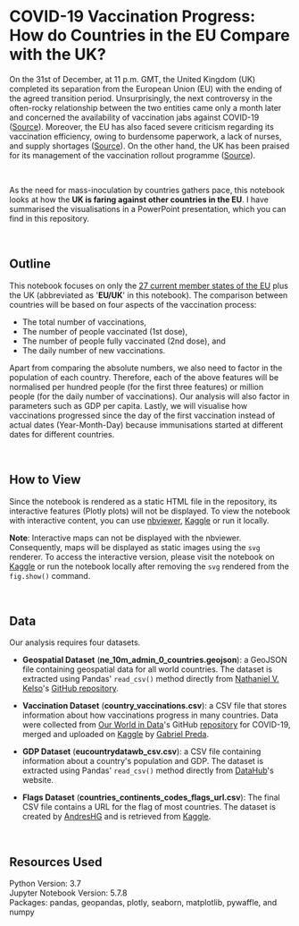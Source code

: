 # COVID-19 Vaccination Progress: How do Countries in the EU Compare with the UK?

On the 31st of December, at 11 p.m. GMT, the United Kingdom (UK) completed its separation from the European Union (EU) with the ending of the agreed transition period. Unsurprisingly, the next controversy in the often-rocky relationship between the two entities came only a month later and concerned the availability of vaccination jabs against COVID-19 ([Source](https://news.sky.com/story/covid-19-how-does-the-uk-compare-in-europes-race-for-vaccines-amid-shortage-warning-12199325)). Moreover, the EU has also faced severe criticism regarding its vaccination efficiency, owing to burdensome paperwork, a lack of nurses, and supply shortages
([Source](https://www.nytimes.com/2021/01/05/world/europe/europe-covid-vaccinations.html)). On the other hand, the UK has been praised for its management of the vaccination rollout programme ([Source](https://uk.news.yahoo.com/german-newspaper-bild-we-envy-you-british-covid-vaccine-rollout-104131274.html)).

<br>

As the need for mass-inoculation by countries gathers pace, this notebook looks at how the **UK is faring against other countries in the EU**. I have summarised the visualisations in a PowerPoint presentation, which you can find in this repository.

<br>

## Outline

This notebook focuses on only the [27 current member states of the EU](https://en.wikipedia.org/wiki/Member_state_of_the_European_Union) plus the UK (abbreviated as '**EU/UK**' in this notebook). The comparison between countries will be based on four aspects of the vaccination process:

- The total number of vaccinations,
- The number of people vaccinated (1st dose),
- The number of people fully vaccinated (2nd dose), and
- The daily number of new vaccinations.

Apart from comparing the absolute numbers, we also need to factor in the population of each country. Therefore, each of the above features will be normalised per hundred people (for the first three features) or million people (for the daily number of vaccinations). Our analysis will also factor in parameters such as GDP per capita. Lastly, we will visualise how vaccinations progressed since the day of the first vaccination instead of actual dates (Year-Month-Day) because immunisations started at different dates for different countries.

<br>

## How to View

Since the notebook is rendered as a static HTML file in the repository, its interactive features (Plotly plots) will not be displayed. 
To view the notebook with interactive content, you can use [nbviewer](), [Kaggle](https://www.kaggle.com/korfanakis/covid-19-vaccination-progress-uk-eu-comparison) or run it locally.

**Note**: Interactive maps can not be displayed with the nbviewer. Consequently, maps will be displayed as static images using the `svg` renderer. 
To access the interactive version, please visit the notebook on [Kaggle]() or run the notebook locally after removing the `svg` rendered from the `fig.show()` command.

<br>

## Data

Our analysis requires four datasets. 

- **Geospatial Dataset** (**ne_10m_admin_0_countries.geojson**): a GeoJSON file containing geospatial data for all world countries. The dataset is extracted using Pandas' `read_csv()` method directly from [Nathaniel V. Kelso](https://github.com/nvkelso)'s [GitHub repository](https://github.com/nvkelso/natural-earth-vector).

- **Vaccination Dataset** (**country_vaccinations.csv**): a CSV file that stores information about how vaccinations progress in many countries. Data were collected from [Our World in Data](https://ourworldindata.org/)'s GitHub [repository](https://github.com/owid/covid-19-data) for COVID-19, merged and uploaded on [Kaggle](https://www.kaggle.com/gpreda/covid-world-vaccination-progress) by [Gabriel Preda](https://www.kaggle.com/gpreda).

- **GDP Dataset** (**eucountrydatawb_csv.csv**): a CSV file containing information about a country's population and GDP. The dataset is extracted using Pandas' `read_csv()` method directly from [DataHub](https://datahub.io/opendatafortaxjustice/eucountrydatawb)'s website.

- **Flags Dataset** (**countries_continents_codes_flags_url.csv**): The final CSV file contains a URL for the flag of most countries. The dataset is created by [AndresHG](https://www.kaggle.com/andreshg) and is retrieved from [Kaggle](https://www.kaggle.com/andreshg/countries-iso-codes-continent-flags-url).

<br>

## Resources Used

Python Version: 3.7 <br>
Jupyter Notebook Version: 5.7.8 <br>
Packages: pandas, geopandas, plotly, seaborn, matplotlib, pywaffle, and numpy
